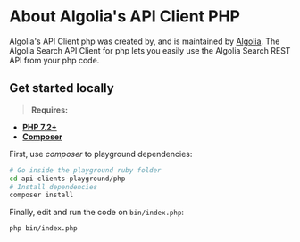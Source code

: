 # About Algolia's API Client PHP

Algolia's API Client php was created by, and is maintained by [Algolia](https://github.com/algolia). The Algolia Search API Client for php lets you easily use the Algolia Search REST API from your php code.

## Get started locally

> **Requires:**
- **[PHP 7.2+](https://php.net/releases/)**
- **[Composer](https://getcomposer.org/)**

First, use *composer* to playground dependencies:
```bash
# Go inside the playground ruby folder
cd api-clients-playground/php
# Install dependencies
composer install
```

Finally, edit and run the code on `bin/index.php`:
```
php bin/index.php
```
